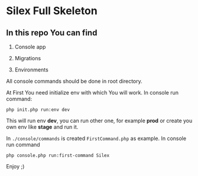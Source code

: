 Silex Full Skeleton
=

In this repo You can find
-
1) Console app

2) Migrations

3) Environments

All console commands should be done in root directory.

At First You need initialize env with which You will work.
In console run command:

`php init.php run:env dev`

This will run env **dev**, you can run other one, for example **prod** or create you own env like **stage** and run it. 


In `./console/commands` is created `FirstCommand.php` as example.
In console run command

`php console.php run:first-command Silex`

Enjoy ;)
